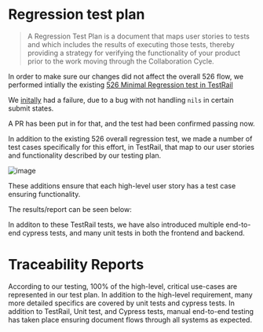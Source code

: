 # Regression test plan

> A Regression Test Plan is a document that maps user stories to tests and which includes the results of executing those tests, thereby providing a strategy for verifying the functionality of your product prior to the work moving through the Collaboration Cycle.

In order to make sure our changes did not affect the overall 526 flow, we performed intially the existing [526 Minimal Regression test in TestRail](https://dsvavsp.testrail.io/index.php?/cases/view/37806)

We [initally](https://dsvavsp.testrail.io/index.php?/runs/view/6695&group_by=cases:section_id&group_order=asc) had a failure, due to a bug with not handling `nils` in certain submit states. 

A PR has been put in for that, and the test had been confirmed passing now.


In addition to the existing 526 overall regression test, we made a number of test cases specifically for this effort, in TestRail, that map to our user stories and functionality described by our testing plan. 

![image](https://github.com/user-attachments/assets/29ca7ae8-45f8-4d43-996d-e744b0e8d444)

These additions ensure that each high-level user story has a test case ensuring functionality. 

The results/report can be seen below: 
<TODO add>

In additon to these TestRail tests, we have also introduced multiple end-to-end cypress tests, and many unit tests in both the frontend and backend.


# Traceability Reports

According to our testing, 100% of the high-level, critical use-cases are represented in our test plan. In addition to the high-level requirement, many more detailed specifics are covered by unit tests and cypress tests. In addition to TestRail, Unit test, and Cypress tests, manual end-to-end testing has taken place ensuring document flows through all systems as expected. 
